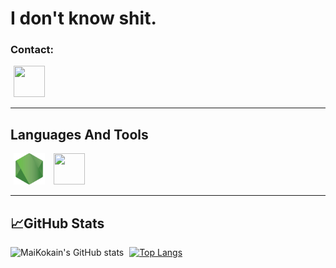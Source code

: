 # I don't know shit.

### Contact:

<p align="left">
  <a href="https://discord.com/users/722647978577363026">
    <img src="https://discord.com/assets/3437c10597c1526c3dbd98c737c2bcae.svg" width="50" height="50"/>
  </a>
</p>

---

## Languages And Tools

<div class="LanguagesTools">
  <a href="https://nodejs.org/"><img src="https://raw.githubusercontent.com/github/explore/main/topics/nodejs/nodejs.png" width="50" height="50"></a>
  <a href="https://code.visualstudio.com/download"><img src="https://external-content.duckduckgo.com/ip3/code.visualstudio.com.ico" width="50" height="50"></a>
</div>

<style>
  a {
    padding: 5px;
  }

  .LanguagesTools img {
    width: 50px;
    height: 50px;
    transition: 0.5s ease;
  }

  .LanguagesTools img:hover {
    width: 75px;
    height: 75px;
  }
</style>

---

## 📈GitHub Stats

![MaiKokain's GitHub stats](https://github-readme-stats.vercel.app/api?username=MaiKokain&show_icons=true&bg_color=30,e96443,904e95&hide=stars,contribs&icon_color=0f0f0f&title_color=0f0f0f)
[![Top Langs](https://github-readme-stats.vercel.app/api/top-langs/?username=MaiKokain&layout=compact&bg_color=30,e96443,904e95&hide=stars&icon_color=0f0f0f&title_color=0f0f0f&langs_count=5)](https://github.com/anuraghazra/github-readme-stats)
